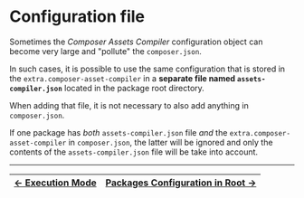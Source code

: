 # Configuration file

Sometimes the _Composer Assets Compiler_ configuration object can become very large and "pollute" the `composer.json`.

In such cases, it is possible to use the same configuration that is stored in the `extra.composer-asset-compiler` in a **separate file named `assets-compiler.json`** located in the package root directory.

When adding that file, it is not necessary to also add anything in `composer.json`.

If one package has _both_ `assets-compiler.json` file *and* the `extra.composer-asset-compiler` in `composer.json`, the latter will be ignored and only the contents of the `assets-compiler.json` file will be take into account.



------

| [← Execution Mode](./008-Execution_Mode.md) | [Packages Configuration in Root →](./010-Packages_Configuration_in_Root.md) |
|:--------------------------------------------|----------------------------------------------------------------------------:|
